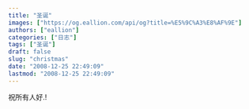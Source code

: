 ```yaml
---
title: "圣诞"
images: ["https://og.eallion.com/api/og?title=%E5%9C%A3%E8%AF%9E"]
authors: ["eallion"]
categories: ["日志"]
tags: ["圣诞"]
draft: false
slug: "christmas"
date: "2008-12-25 22:49:09"
lastmod: "2008-12-25 22:49:09"
---
```


祝所有人好.!
